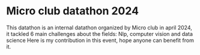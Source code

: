 # Micro club datathon 2024

This datathon is an internal datathon organized by Micro club in april 2024, it tackled 6 main challenges about the fields: Nlp, computer vision and data science
Here is my contribution in this event, hope anyone can benefit from it.
